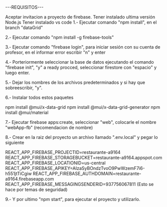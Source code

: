---REQUISITOS---

Aceptar invitacion a proyecto de firebase.
Tener instalado ultima versión Node.js
Tener instalado vs code
1.- Ejecutar comando "npm install", en el branch "dataGrid"

2.- Ejecutar comando "npm install -g firebase-tools"

3.- Ejecutar comando "firebase login", para iniciar sesión con su cuenta de profesor, en el informar error escribir "n" y enter

4.- Porteriormente seleccionar la base de datos ejecutando el comando "firebase init", "y" a ready procced, seleccionar firestore con "espacio" y luego enter.

5.- Dejar los nombres de los archivos predeterminados y si hay que sobreescribir, "y".

6.- Instalar todos estos paquetes

npm install @mui/x-data-grid npm install @mui/x-data-grid-generator npm install @mui/material

7.- Ejecutar firebase apps:create, seleccionar "web", colocarle el nombre "webApp-fb" (recomendacion de nombre)

8.- Crear en la raiz del proyecto un archivo llamado ".env.local" y pegar lo siguiente

REACT_APP_FIREBASE_PROJECTID=restaurante-a9164 REACT_APP_FIREBASE_STORAGEBUCKET=restaurante-a9164.appspot.com REACT_APP_FIREBASE_LOCATIONID=us-central REACT_APP_FIREBASE_APIKEY=AIzaSyBOndzTvoO9PwWzemF7i6-h551jtTiCgiw REACT_APP_FIREBASE_AUTHDOMAIN=restaurante-a9164.firebaseapp.com REACT_APP_FIREBASE_MESSAGINGSENDERID=937756067811 (Esto se hace por temas de seguridad)

9.- Y por ultimo "npm start", para ejecutar el proyecto y utilizarlo.
